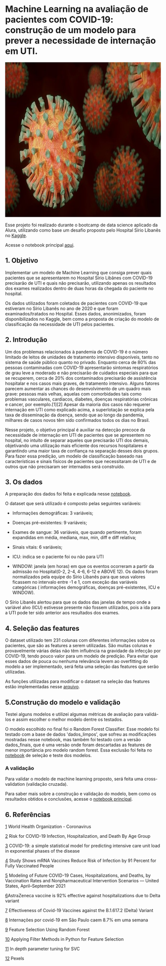 # Machine Learning na avaliação de pacientes com COVID-19: construção de um modelo para prever a necessidade de internação em UTI.

<img src="https://github.com/camilasp/Projeto_Previsao_UTI/blob/master/imagens/coronavirus-4972480_640.jpg" width="1000" height="500">

Esse projeto foi realizado durante o bootcamp de data science aplicado da Alura, utilizando como base um desafio proposto pelo Hospital Sírio Libanês
no [Kaggle](https://www.kaggle.com/S%C3%ADrio-Libanes/covid19).

Acesse o notebook principal [aqui](https://github.com/camilasp/Projeto_Previsao_UTI/blob/master/Machine_learning_na_avaliacao_pacientes_com_COVID_19.ipynb).

## 1. Objetivo

<p> Implementar um modelo de Machine Learning que consiga prever quais pacientes que se apresentarem no Hospital Sírio Libânes com COVID-19 precisarão de UTI
e quais não precisarão, utilizando apenas os resultados dos exames realizados dentro de duas horas da chegada do paciente no hospital.</p>

<p>Os dados utilizados foram coletados de pacientes com COVID-19 que estiveram no Sírio Libanês no ano de 2020 e que foram examinados/tratados no Hospital. 
Esses dados, anonimizados, foram disponibilizados no Kaggle, bem como a proposta de criação do modelo de classificação da necessidade de UTI pelos pacientes.</p>


## 2. Introdução

<p> Um dos problemas relacionados à pandemia de COVID-19 é o número limitado de leitos de unidades de tratamento intensivo disponíveis,
tanto no sistema de saúde público quanto no privado. Enquanto cerca de 80% das pessoas contaminadas com COVID-19 apresentarão sintomas respiratórios 
de grau leve a moderado e não precisarão de cuidados especiais para que se recuperem, cerca de 20% dos contaminados precisarão de assistência hospitalar
e nos casos mais graves, de tratamento intensivo. Alguns fatores parecem aumentar as chances do desenvolvimento de um quadro mais grave: pessoas mais velhas,
aquelas com comorbidades tais como problemas vasculares, cardiacos, diabetes, doenças respiratórias crônicas e cancer, por exemplo.[1][2] Apesar da maioria dos
casos não requerer internação em UTI como explicado acima, a superlotação se explica pela taxa de disseminação da doença, sendo que ao longo da pandemia,
milhares de casos novos têm sido confirmados todos os dias no Brasil. </p>

<p>Nesse projeto, o objetivo principal é auxiliar na detecção precoce da necessidade de internação em UTI de pacientes que se apresentem no hospital,
no intuito de separar aqueles que precisarão UTI dos demais, objetivando uma utilização mais eficiente dos recursos hospitalares e garantindo uma maior taxa de 
confiança na separação desses dois grupos. Para fazer essa predição, um modelo de classificação baseado nas características e sinais físicos de pacientes que 
necessitaram de UTI e de outros que não precisaram ser internados será construído. </p>

## 3. Os dados


A preparação dos dados foi feita e explicada nesse [notebook](https://github.com/camilasp/Projeto_Previsao_UTI/blob/master/preparacao_dados.ipynb).

O dataset que será utilizado é composto pelas seguintes variáveis:

* Informações demográficas: 3 variáveis;

* Doenças pré-existentes: 9 variáveis;

* Exames de sangue: 36 variáveis, que quando pertinente, foram expandidas em média, mediana, max, min, diff e diff relativa;

* Sinais vitais: 6 variáveis;

* ICU: indica se o paciente foi ou não para UTI

* WINDOW: janela (em horas) em que os eventos ocorreram a partir da admissão no Hospital(0-2, 2-4, 4-6, 6-12 e ABOVE 12).
Os dados foram normalizados pela equipe do Sírio Libanês para que seus valores ficassem no intervalo entre -1 e 1, com exceção das variáveis 
categóricas ( informações demográficas, doenças pré-existentes, ICU e WINDOW).

O Sírio Libanês alertou para que os dados das janelas de tempo onde a variável alvo (ICU) estivesse presente não fossem utilizados, 
pois a ida para a UTI pode ter sido anterior aos resultados dos exames.

## 4. Seleção das features 

O dataset utilizado tem 231 colunas com diferentes informações sobre os pacientes, que são as features a serem utilizadas.
São muitas colunas e provavelmente várias delas não têm influência na gravidade da infecção por COVID-19, tendo pouco valor para um modelo de predição.
Para evitar que esses dados de pouca ou nenhuma relevância levem ao overfitting do modelo a ser implementado, será feita uma seleção das features que serão utilizadas.

As funções utilizadas para modificar o dataset na seleção das features estão implementadas
nesse [arquivo](https://github.com/camilasp/Projeto_Previsao_UTI/blob/master/funcoes.py).

## 5.Construção do modelo e validação


Testei alguns modelos e utilizei algumas métricas de avaliação para validá-los e assim escolher o melhor modelo dentre os testados.

O modelo escolhido no final foi o Random Forest Classifier. Esse modelo foi testado com a base de dados 'dados_limpos', que sofreu as modificações mostradas nesse notebook,
mas também foi testado com a versão dados_finais, que é uma versão onde foram descartadas as features de menor importância pro modelo random forest. Essa exclusão foi feita
no [notebook](https://github.com/camilasp/Projeto_Previsao_UTI/blob/master/Modelos.ipynb) de seleção e teste dos modelos.

### A validação 
Para validar o modelo de machine learning proposto, será feita uma cross-validation (validação cruzada).

Para saber mais sobre a construção e validação do modelo, bem como os resultados obtidos e conclusões, 
acesse o [notebook principal](https://github.com/camilasp/Projeto_Previsao_UTI/blob/master/Machine_learning_na_avaliacao_pacientes_com_COVID_19.ipynb).

## 6. Referências

[1](https://www.who.int/health-topics/coronavirus#tab=tab_1) World Health Organization - Coronavirus

[2](https://www.cdc.gov/coronavirus/2019-ncov/covid-data/investigations-discovery/hospitalization-death-by-age.html) Risk for COVID-19 Infection, Hospitalization, and Death By Age Group


[3](https://www.nature.com/articles/s41598-021-83853-2)  COVID-19: a simple statistical model for predicting intensive care unit load in exponential phases of the disease

[4](https://www.cdc.gov/media/releases/2021/p0607-mrna-reduce-risks.html) Study Shows mRNA Vaccines Reduce Risk of Infection by 91 Percent for Fully Vaccinated People

[5](https://www.ncbi.nlm.nih.gov/pmc/articles/PMC8118153/)  Modeling of Future COVID-19 Cases, Hospitalizations, and Deaths, by Vaccination Rates and Nonpharmaceutical Intervention Scenarios — United States, April–September 2021

[6](https://portal.fiocruz.br/en/news/astrazeneca-vaccine-92-effective-against-hospitalizations-due-delta-variant)AstraZeneca vaccine is 92% effective against hospitalizations due to Delta variant

[7](https://www.nejm.org/doi/full/10.1056/NEJMoa2108891)  Effectiveness of Covid-19 Vaccines against the B.1.617.2 (Delta) Variant


[8](https://www.cnnbrasil.com.br/saude/2021/06/27/internacoes-por-covid-19-em-sao-paulo-caem-8-7-em-uma-semana) Internações por covid-19 em São Paulo caem 8.7% em uma semana

[9](https://chrisalbon.com/code/machine_learning/trees_and_forests/feature_selection_using_random_forest/) Feature Selection Using Random Forest

[10](https://stackabuse.com/applying-filter-methods-in-python-for-feature-selection) Applying Filter Methods in Python for Feature Selection

[11](https://medium.com/all-things-ai/in-depth-parameter-tuning-for-svc-758215394769) In depth parameter tuning for SVC

[12](https://www.pexels.com/pt-br/) Pexels

